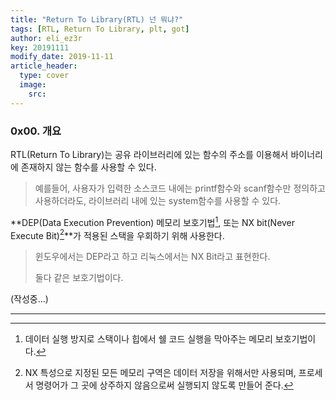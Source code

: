 ```yaml
---
title: "Return To Library(RTL) 넌 뭐냐?"
tags: [RTL, Return To Library, plt, got]
author: eli_ez3r
key: 20191111
modify_date: 2019-11-11
article_header:
  type: cover
  image:
    src: 
---
```


### 0x00. 개요

RTL(Return To Library)는 공유 라이브러리에 있는 함수의 주소를 이용해서 바이너리에 존재하지 않는 함수를 사용할 수 있다.

> 예를들어, 사용자가 입력한 소스코드 내에는 printf함수와 scanf함수만 정의하고 사용하더라도, 라이브러리 내에 있는 system함수를 사용할 수 있다.



**DEP(Data Execution Prevention) 메모리 보호기법[^1],   또는 NX bit(Never Execute Bit)[^2]**가 적용된 스택을 우회하기 위해 사용한다.

> 윈도우에서는 DEP라고 하고 리눅스에서는 NX Bit라고 표현한다.
>
> 둘다 같은 보호기법이다.



(작성중...)

-----

[^1]:데이터 실행 방지로 스택이나 힙에서 쉘 코드 실행을 막아주는 메모리 보호기법이다.
[^2]: NX 특성으로 지정된 모든 메모리 구역은 데이터 저장을 위해서만 사용되며, 프로세서 명령어가 그 곳에 상주하지 않음으로써 실행되지 않도록 만들어 준다.

